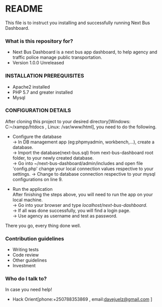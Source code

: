 # README #

This file is to instruct you installing and successfully running Next Bus Dashboard.

### What is this repository for? ###

* Next Bus Dashboard is a next bus app dashboard, to help agency and traffic police manage public transportation.
* Version 1.0.0 Unreleased

### INSTALLATION PREREQUISITES ###

* Apache2 installed
* PHP 5.7 and greater installed
* Mysql

### CONFIGURATION DETAILS ###
After cloning this project to your desired directory[Windows: C:~/xampp/htdocs , Linux: /var/www/html], you need to do the following.  
  
* Configure the database  
-> In DB management app (eg:phpmyadmin, workbench,...), create a database.   
-> Import the database(next-bus.sql) from next-bus-dashboard root folder, to your newly created database.  
-> Go into ~/next-bus-dashboard/admin/includes and open file 'config.php' change your local connection values respective to your settings.
-> Change to database connection respective to your mysql configurations on line 9.  

* Run the application  
After finishing the steps above, you will need to run the app on your local machine.  
-> Go into your browser and type _localhost/next-bus-dashboard_.  
-> If all was done successfully, you will find a login page.   
-> Use agency as username and test as password.  
  
There you go, every thing done well.  
### Contribution guidelines ###  
  
* Writing tests  
* Code review  
* Other guidelines  
* Investment  
  
### Who do I talk to? ###  
In case you need help!  
  
* Hack Orient[phone:+250788353869 , email:davejuelz@gmail.com ]